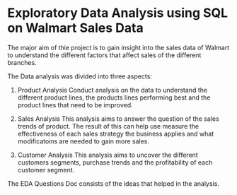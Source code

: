 # Exploratory Data Analysis using SQL on Walmart Sales Data

The major aim of thie project is to gain insight into the sales data of Walmart to understand the different factors that affect sales of the different branches.

The Data analysis was divided into three aspects:

1. Product Analysis
Conduct analysis on the data to understand the different product lines, the products lines performing best and the product lines that need to be improved.

2. Sales Analysis
This analysis aims to answer the question of the sales trends of product. The result of this can help use measure the effectiveness of each sales strategy the business applies and what modificatoins are needed to gain more sales.

3. Customer Analysis
This analysis aims to uncover the different customers segments, purchase trends and the profitability of each customer segment.

The EDA Questions Doc consists of the ideas that helped in the analysis.
